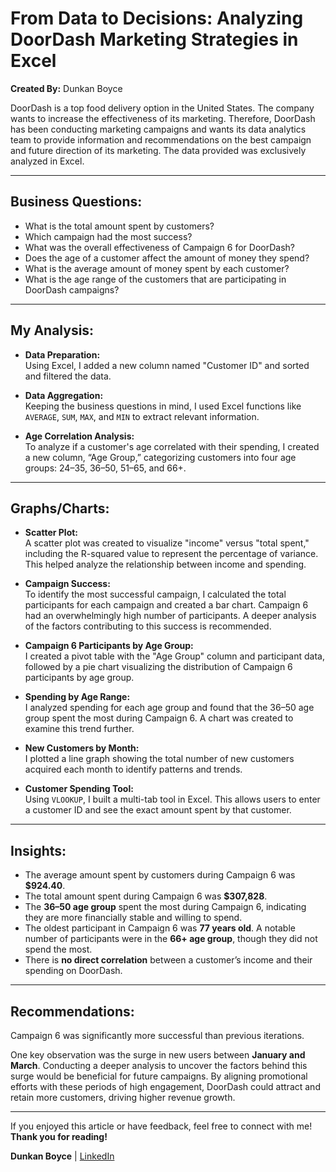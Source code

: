 # From Data to Decisions: Analyzing DoorDash Marketing Strategies in Excel  
**Created By:** Dunkan Boyce  

DoorDash is a top food delivery option in the United States. The company wants to increase the effectiveness of its marketing. Therefore, DoorDash has been conducting marketing campaigns and wants its data analytics team to provide information and recommendations on the best campaign and future direction of its marketing. The data provided was exclusively analyzed in Excel.  

---

## Business Questions:  
- What is the total amount spent by customers?  
- Which campaign had the most success?  
- What was the overall effectiveness of Campaign 6 for DoorDash?  
- Does the age of a customer affect the amount of money they spend?  
- What is the average amount of money spent by each customer?  
- What is the age range of the customers that are participating in DoorDash campaigns?  

---

## My Analysis:  
- **Data Preparation:**  
  Using Excel, I added a new column named "Customer ID" and sorted and filtered the data.  

- **Data Aggregation:**  
  Keeping the business questions in mind, I used Excel functions like `AVERAGE`, `SUM`, `MAX`, and `MIN` to extract relevant information.  

- **Age Correlation Analysis:**  
  To analyze if a customer's age correlated with their spending, I created a new column, “Age Group,” categorizing customers into four age groups: 24–35, 36–50, 51–65, and 66+.  

---

## Graphs/Charts:  
- **Scatter Plot:**  
  A scatter plot was created to visualize "income" versus "total spent," including the R-squared value to represent the percentage of variance. This helped analyze the relationship between income and spending.  

- **Campaign Success:**  
  To identify the most successful campaign, I calculated the total participants for each campaign and created a bar chart. Campaign 6 had an overwhelmingly high number of participants. A deeper analysis of the factors contributing to this success is recommended.  

- **Campaign 6 Participants by Age Group:**  
  I created a pivot table with the "Age Group" column and participant data, followed by a pie chart visualizing the distribution of Campaign 6 participants by age group.  

- **Spending by Age Range:**  
  I analyzed spending for each age group and found that the 36–50 age group spent the most during Campaign 6. A chart was created to examine this trend further.  

- **New Customers by Month:**  
  I plotted a line graph showing the total number of new customers acquired each month to identify patterns and trends.  

- **Customer Spending Tool:**  
  Using `VLOOKUP`, I built a multi-tab tool in Excel. This allows users to enter a customer ID and see the exact amount spent by that customer.  

---

## Insights:  
- The average amount spent by customers during Campaign 6 was **$924.40**.  
- The total amount spent during Campaign 6 was **$307,828**.  
- The **36–50 age group** spent the most during Campaign 6, indicating they are more financially stable and willing to spend.  
- The oldest participant in Campaign 6 was **77 years old**. A notable number of participants were in the **66+ age group**, though they did not spend the most.  
- There is **no direct correlation** between a customer’s income and their spending on DoorDash.  

---

## Recommendations:  
Campaign 6 was significantly more successful than previous iterations.  

One key observation was the surge in new users between **January and March**. Conducting a deeper analysis to uncover the factors behind this surge would be beneficial for future campaigns. By aligning promotional efforts with these periods of high engagement, DoorDash could attract and retain more customers, driving higher revenue growth.  

---

If you enjoyed this article or have feedback, feel free to connect with me!  
**Thank you for reading!**  

**Dunkan Boyce** | [LinkedIn](#)  

